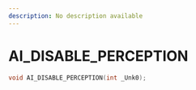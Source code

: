 ```yaml
---
description: No description available 
---
```


# AI_DISABLE_PERCEPTION

```cpp
void AI_DISABLE_PERCEPTION(int _Unk0);
```